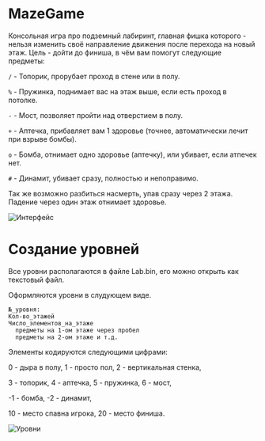 # MazeGame
Консольная игра про подземный лабиринт, главная фишка которого - нельзя изменить своё направление движения после перехода на новый этаж.
Цель - дойти до финиша, в чём вам помогут следующие предметы:

`/` - Топорик, прорубает проход в стене или в полу.

`%` - Пружинка, поднимает вас на этаж выше, если есть проход в потолке.

`-` - Мост, позволяет пройти над отверстием в полу.

`+` - Аптечка, прибавляет вам 1 здоровье (точнее, автоматически лечит при взрыве бомбы).

`o` - Бомба, отнимает одно здоровье (аптечку), или убивает, если атпечек нет.

`#` - Динамит, убивает сразу, полностью и непоправимо.

Так же возможно разбиться насмерть, упав сразу через 2 этажа. Падение через один этаж отнимает здоровье.

![Интерфейс](misc/game)

# Создание уровней
Все уровни располагаются в файле Lab.bin, его можно открыть как текстовый файл.

Оформляются уровни в слудующем виде.
```
№_уровня:
Кол-во_этажей
Число_элементов_на_этаже
  предметы на 1-ом этаже через пробел
  предметы на 2-ом этаже и т.д.
```
Элементы кодируются следующими цифрами:

0 - дыра в полу, 1 - просто пол, 2 - вертикальная стенка,

3 - топорик, 4 - аптечка, 5 - пружинка, 6 - мост,

-1 - бомба, -2 - динамит,

10 - место спавна игрока, 20 - место финиша.

![Уровни](misc/lvl "Пример")
